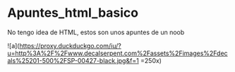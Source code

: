 # Apuntes_html_basico
No tengo idea de HTML, estos son unos apuntes de un noob

![a](https://proxy.duckduckgo.com/iu/?u=http%3A%2F%2Fwww.decalserpent.com%2Fassets%2Fimages%2Fdecals%25201-500%2FSP-00427-black.jpg&f=1 =250x)
